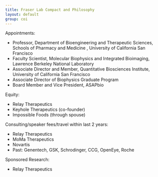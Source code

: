```yaml
---
title: Fraser Lab Compact and Philosophy
layout: default
group: coi
---
```


Appointments:
* Professor, Department of Bioengineering and Therapeutic Sciences, Schools of Pharmacy and Medicine
, University of California San Francisco
* Faculty Scientist, Molecular Biophysics and Integrated Bioimaging, Lawrence Berkeley National Laboratory
* Associate Director and Member, Quantitative Biosciences Institute, University of California San Francisco
* Associate Director of Biophysics Graduate Program
* Board Member and Vice President, ASAPbio

Equity:
* Relay Therapeutics
* Keyhole Therapeutics (co-founder)
* Impossible Foods (through spouse)

Consulting/speaker fees/travel within last 2 years:
* Relay Therapeutics
* MoMa Therapeutics
* Novartis
* Past: Genentech, GSK, Schrodinger, CCG, OpenEye, Roche

Sponsored Research:
* Relay Therapeutics